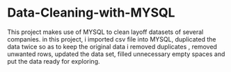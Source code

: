# Data-Cleaning-with-MYSQL
This project makes use of MYSQL to clean layoff datasets of several companies. 
in this project, i imported csv file into MYSQL, duplicated the
 data twice so as to keep the original data 
 i removed duplicates , removed unwanted rows, updated the data set,
 filled unnecessary empty spaces and put the data ready for exploring.
